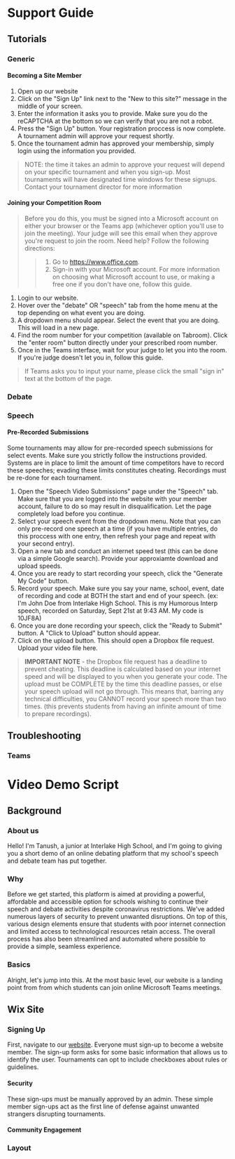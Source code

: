 # Support Guide

## Tutorials

### Generic

#### Becoming a Site Member

1. Open up our website
2. Click on the "Sign Up" link next to the "New to this site?" message in the middle of your screen.
3. Enter the information it asks you to provide. Make sure you do the reCAPTCHA at the bottom so we can verify that you are not a robot.
4. Press the "Sign Up" button. Your registration proccess is now complete.  A tournament admin will approve your request shortly. 
5. Once the tournament admin has approved your membership, simply login using the information you provided.

> NOTE: the time it takes an admin to approve your request will depend on your specific tournament and when you sign-up. Most tournaments will have designated time windows for these signups. Contact your tournament director for more information

#### Joining your Competition Room

> Before you do this, you must be signed into a Microsoft account on either your browser or the Teams app (whichever option you'll use to join the meeting). Your judge will see this email when they approve you're request to join the room. Need help? Follow the following directions:
>> 1. Go to https://www.office.com.
>> 2. Sign-in with your Microsoft account. For more information on choosing what Microsoft account to use, or making a free one if you don't have one, follow this guide.

1. Login to our website.
2. Hover over  the "debate" OR "speech" tab from the home menu at the top depending on what event you are doing.
3. A dropdown menu should appear. Select the event that you are doing. This will load in a new page.
4. Find the room number for your competition (available on Tabroom). Click the "enter room" button directly under your prescribed room number.
5. Once in the Teams interface, wait for your judge to let you into the room. If you're judge doesn't let you in, follow this guide.  
> If Teams asks you to input your name, please click the small "sign in" text at the bottom of the page.

### Debate

### Speech

#### Pre-Recorded Submissions

Some tournaments may allow for pre-recorded speech submissions for select events. Make sure you strictly follow the instructions provided. Systems are in place to limit the amount of time competitors have to record these speeches; evading these limits constitutes cheating. Recordings must be re-done for each tournament.

1. Open the "Speech Video Submissions" page under the "Speech" tab. Make sure that you are logged into the website with your member account, failure to do so may result in disqualification. Let the page completely load before you continue.
2. Select your speech event from the dropdown menu. Note that you can only pre-record one speech at a time (if you have multiple entries, do this proccess with one entry, then refresh your page and repeat with your second entry).
3. Open a new tab and conduct an internet speed test (this can be done via a simple Google search). Provide your approxiamte download and upload speeds.
4. Once you are ready to start recording your speech, click the "Generate My Code" button.
5. Record your speech. Make sure you say your name, school, event, date of recording and code at BOTH the start and end of your speech. (ex: I'm John Doe from Interlake High School. This is my Humorous Interp speech, recorded on Saturday, Sept 21st at 9:43 AM. My code is 10JF8A)
6. Once you are done recording your speech, click the "Ready to Submit" button. A "Click to Upload" button should appear.
7. Click on the upload button. This should open a Dropbox file request. Upload your video file here.

> **IMPORTANT NOTE** - the Dropbox file request has a deadline to prevent cheating. This deadline is calculated based on your internet speed and will be displayed to you when you generate your code. The upload must be COMPLETE by the time this deadline passes, or else your speech upload will not go through. This means that, barring any technical difficulties, you CANNOT record your speech more than two times. (this prevents students from having an infinite amount of time to prepare recordings).

## Troubleshooting

### Teams





















# Video Demo Script



## Background

### About us

Hello! I'm Tanush, a junior at Interlake High School, and I'm going to giving you a short demo of an online debating platform that my school's speech and debate team has put together.

### Why 

Before we get started, this platform is aimed at providing a powerful, affordable and accessible option for schools wishing to continue their speech and debate activities despite coronavirus restrictions. We've added numerous layers of security to prevent unwanted disruptions. On top of this, various design elements ensure that students with poor internet connection and limited access to technological resources retain access. The overall process has also been streamlined and automated where possible to provide a simple, seamless experience.

### Basics

Alright, let's jump into this. At the most basic level, our website is a landing point from from which students can join online Microsoft Teams meetings.

## Wix Site

### Signing Up

First, navigate to our [website](https://interlaketournaments.wixsite.com/home). Everyone must sign-up to become a website member. The sign-up form asks for some basic information that allows us to identify the user. Tournaments can opt to include checkboxes about rules or guidelines.

#### Security

These sign-ups must be manually approved by an admin. These simple member sign-ups act as the first line of defense against unwanted strangers disrupting tournaments. 

#### Community Engagement




### Layout



